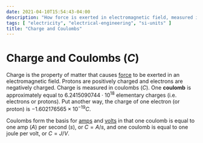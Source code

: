 ```yaml
---
date: 2021-04-10T15:54:43-04:00
description: "How force is exerted in electromagnetic field, measured in coulombs"
tags: [ "electricity", "electrical-engineering", "si-units" ]
title: "Charge and Coulombs"
---
```


# Charge and Coulombs ($C$)

Charge is the property of matter that causes [force](physics.md) to be exerted in an electromagnetic field. Protons are positively charged and electrons are negatively charged. Charge is measured in coulombs ($C$). One **coulomb** is approximately equal to $6.2415090744 \cdot 10^{18}$ elementary charges (i.e. electrons or protons). Put another way, the charge of one electron (or proton) is $−1.602176565×10^{−19}C$.

Coulombs form the basis for [amps](current.md) and [volts](voltage.md) in that one coulomb is equal to one amp ($A$) per second ($s$), or $C = A/s$, and one coulomb is equal to one joule per volt, or $C = J/V$.
